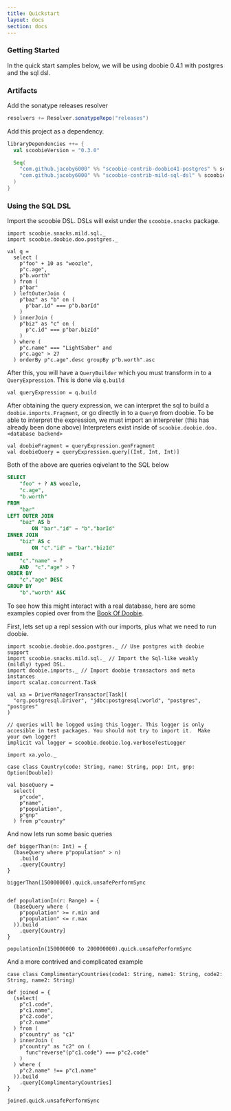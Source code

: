 ```yaml
---
title: Quickstart
layout: docs
section: docs
---
```


### Getting Started

In the quick start samples below, we will be using doobie 0.4.1 with postgres and the sql dsl.

### Artifacts 

Add the sonatype releases resolver
```scala
resolvers += Resolver.sonatypeRepo("releases")
```

Add this project as a dependency.
```scala
libraryDependencies ++= {
  val scoobieVersion = "0.3.0"

  Seq(
    "com.github.jacoby6000" %% "scoobie-contrib-doobie41-postgres" % scoobieVersion, // import doobie 4.1 with postgres support
    "com.github.jacoby6000" %% "scoobie-contrib-mild-sql-dsl" % scoobieVersion // import the weak sql dsl
  )
}
```

### Using the SQL DSL

Import the scoobie DSL. DSLs will exist under the `scoobie.snacks` package.

```tut:book
import scoobie.snacks.mild.sql._
import scoobie.doobie.doo.postgres._

val q =
  select (
    p"foo" + 10 as "woozle",
    p"c.age",
    p"b.worth"
  ) from (
    p"bar"
  ) leftOuterJoin (
    p"baz" as "b" on (
      p"bar.id" === p"b.barId"
    )
  ) innerJoin (
    p"biz" as "c" on (
      p"c.id" === p"bar.bizId"
    )
  ) where (
    p"c.name" === "LightSaber" and
    p"c.age" > 27
  ) orderBy p"c.age".desc groupBy p"b.worth".asc
```

After this, you will have a `QueryBuilder` which you must transform in to a `QueryExpression`.  This is done via `q.build`

```tut:book
val queryExpression = q.build
```

After obtaining the query expression, we can interpret the sql to build a `doobie.imports.Fragment`, or go directly in to a `Query0` from doobie.
To be able to interpret the expression, we must import an interpreter (this has already been done above) 
Interpreters exist inside of `scoobie.doobie.doo.<database backend>`

```tut:book
val doobieFragment = queryExpression.genFragment
val doobieQuery = queryExpression.query[(Int, Int, Int)]
```

Both of the above are queries eqivelant to the SQL below

```sql
SELECT
    "foo" + ? AS woozle,
    "c.age",
    "b.worth"
FROM
    "bar"
LEFT OUTER JOIN
    "baz" AS b
        ON "bar"."id" = "b"."barId"
INNER JOIN
    "biz" AS c
        ON "c"."id" = "bar"."bizId"
WHERE
    "c"."name" = ?
    AND  "c"."age" > ?
ORDER BY
    "c"."age" DESC
GROUP BY
    "b"."worth" ASC
```

To see how this might interact with a real database, here are some examples copied over from the [Book Of Doobie](https://tpolecat.github.io/doobie-scalaz-0.4.0/04-Selecting.html).

First, lets set up a repl session with our imports, plus what we need to run doobie.

```tut:silent:reset
import scoobie.doobie.doo.postgres._ // Use postgres with doobie support
import scoobie.snacks.mild.sql._ // Import the Sql-like weakly (mildly) typed DSL.
import doobie.imports._ // Import doobie transactors and meta instances
import scalaz.concurrent.Task

val xa = DriverManagerTransactor[Task](
  "org.postgresql.Driver", "jdbc:postgresql:world", "postgres", "postgres"
)

// queries will be logged using this logger. This logger is only accesible in test packages. You should not try to import it.  Make your own logger!
implicit val logger = scoobie.doobie.log.verboseTestLogger 

import xa.yolo._

case class Country(code: String, name: String, pop: Int, gnp: Option[Double])

val baseQuery =
  select(
    p"code",
    p"name",
    p"population",
    p"gnp"
  ) from p"country"
```

And now lets run some basic queries

```tut:book
def biggerThan(n: Int) = {
  (baseQuery where p"population" > n)
    .build
    .query[Country]
}

biggerThan(150000000).quick.unsafePerformSync


def populationIn(r: Range) = {
  (baseQuery where (
    p"population" >= r.min and
    p"population" <= r.max
  )).build
    .query[Country]
}

populationIn(150000000 to 200000000).quick.unsafePerformSync
```

And a more contrived and complicated example

```tut:book
case class ComplimentaryCountries(code1: String, name1: String, code2: String, name2: String)

def joined = {
  (select(
    p"c1.code",
    p"c1.name",
    p"c2.code",
    p"c2.name"
  ) from (
    p"country" as "c1"
  ) innerJoin (
    p"country" as "c2" on (
      func"reverse"(p"c1.code") === p"c2.code"
    )
  ) where (
    p"c2.name" !== p"c1.name"
  )).build
    .query[ComplimentaryCountries]
}

joined.quick.unsafePerformSync
```
